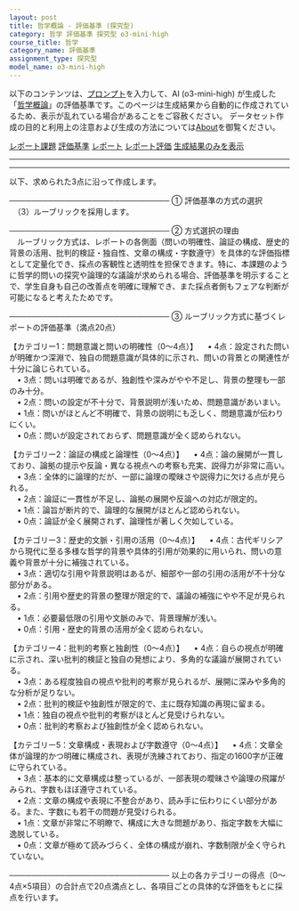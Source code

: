 ```yaml
---
layout: post
title: 哲学概論 - 評価基準 (探究型)
category: 哲学 評価基準 探究型 o3-mini-high
course_title: 哲学
category_name: 評価基準
assignment_type: 探究型
model_name: o3-mini-high
---
```


以下のコンテンツは、[プロンプト](https://github.com/takedatoshiyuki/synthetic_assignments/tree/main/generated/哲学/o3-mini-high/prompt_評価基準-探究型.md)を入力して、AI (o3-mini-high) が生成した「[哲学概論](/contents/哲学/)」の評価基準です。このページは生成結果から自動的に作成されているため、表示が乱れている場合があることをご容赦ください。
データセット作成の目的と利用上の注意および生成の方法については[About](/About)を御覧ください。

[レポート課題](../レポート課題-探究型)
[評価基準](../評価基準-探究型)
[レポート](../レポート-探究型)
[レポート評価](../レポート評価-探究型)
[生成結果のみを表示](https://github.com/takedatoshiyuki/synthetic_assignments/tree/main/generated/哲学/o3-mini-high/評価基準-探究型.md)
  

***
***
  
以下、求められた3点に沿って作成します。

─────────────────────────────
① 評価基準の方式の選択  
　（3）ルーブリックを採用します。

─────────────────────────────
② 方式選択の理由  
　ルーブリック方式は、レポートの各側面（問いの明確性、論証の構成、歴史的背景の活用、批判的検証・独自性、文章の構成・字数遵守）を具体的な評価指標として定量化でき、採点の客観性と透明性を担保できます。特に、本課題のように哲学的問いの探究や論理的な議論が求められる場合、評価基準を明示することで、学生自身も自己の改善点を明確に理解でき、また採点者側もフェアな判断が可能になると考えたためです。

─────────────────────────────
③ ルーブリック方式に基づくレポートの評価基準（満点20点）

【カテゴリー1：問題意識と問いの明確性（0～4点）】
 • 4点：設定された問いが明確かつ深淵で、独自の問題意識が具体的に示され、問いの背景との関連性が十分に論じられている。  
 • 3点：問いは明確であるが、独創性や深みがやや不足し、背景の整理も一部のみ十分。  
 • 2点：問いの設定が不十分で、背景説明が浅いため、問題意識があいまい。  
 • 1点：問いがほとんど不明確で、背景の説明にも乏しく、問題意識が伝わりにくい。  
 • 0点：問いが設定されておらず、問題意識が全く認められない。

【カテゴリー2：論証の構成と論理性（0～4点）】
 • 4点：論の展開が一貫しており、論拠の提示や反論・異なる視点への考察も充実、説得力が非常に高い。  
 • 3点：全体的に論理的だが、一部に論理の曖昧さや説得力に欠ける点が見られる。  
 • 2点：論証に一貫性が不足し、論拠の展開や反論への対応が限定的。  
 • 1点：論旨が断片的で、論理的な展開がほとんど認められない。  
 • 0点：論証が全く展開されず、論理性が著しく欠如している。

【カテゴリー3：歴史的文脈・引用の活用（0～4点）】
 • 4点：古代ギリシアから現代に至る多様な哲学的背景や具体的引用が効果的に用いられ、問いの意義や背景が十分に補強されている。  
 • 3点：適切な引用や背景説明はあるが、細部や一部の引用の活用が不十分な部分がある。  
 • 2点：引用や歴史的背景の整理が限定的で、議論の補強にやや不足が見られる。  
 • 1点：必要最低限の引用や文脈のみで、背景理解が浅い。  
 • 0点：引用・歴史的背景の活用が全く認められない。

【カテゴリー4：批判的考察と独創性（0～4点）】
 • 4点：自らの視点が明確に示され、深い批判的検証と独自の発想により、多角的な議論が展開されている。  
 • 3点：ある程度独自の視点や批判的考察が見られるが、展開に深みや多角的な分析が足りない。  
 • 2点：批判的検証や独創性が限定的で、主に既存知識の再現に留まる。  
 • 1点：独自の視点や批判的考察がほとんど見受けられない。  
 • 0点：批判的考察および独創性が全く認められない。

【カテゴリー5：文章構成・表現および字数遵守（0～4点）】
 • 4点：文章全体が論理的かつ明確に構成され、表現が洗練されており、指定の1600字が正確に守られている。  
 • 3点：基本的に文章構成は整っているが、一部表現の曖昧さや論理の飛躍がみられ、字数もほぼ遵守されている。  
 • 2点：文章の構成や表現に不整合があり、読み手に伝わりにくい部分がある。また、字数にも若干の問題が見受けられる。  
 • 1点：文章が非常に不明瞭で、構成に大きな問題があり、指定字数を大幅に逸脱している。  
 • 0点：文章が極めて読みづらく、全体の構成が崩れ、字数制限が全く守られていない。

─────────────────────────────
以上の各カテゴリーの得点（0～4点×5項目）の合計点で20点満点とし、各項目ごとの具体的な評価をもとに採点を行います。

